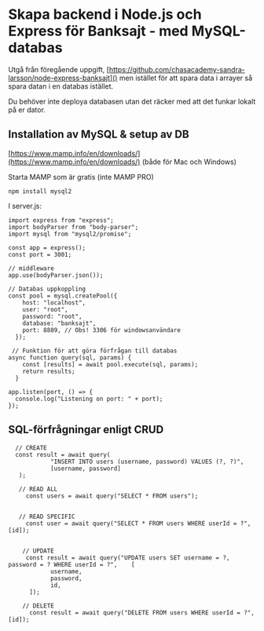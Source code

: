 # Skapa backend i Node.js och Express för Banksajt - med MySQL-databas

Utgå från föregående uppgift, [https://github.com/chasacademy-sandra-larsson/node-express-banksajt]()
men istället för att spara data i arrayer så spara datan i en databas istället.

Du behöver inte deploya databasen utan det räcker med att det funkar lokalt på er dator.

## Installation av MySQL & setup av DB

[https://www.mamp.info/en/downloads/](https://www.mamp.info/en/downloads/) (både för Mac och Windows)

Starta MAMP som är gratis (inte MAMP PRO)

```
npm install mysql2
```

I server.js: 

```
import express from "express";
import bodyParser from "body-parser";
import mysql from "mysql2/promise";

const app = express();
const port = 3001;

// middleware
app.use(bodyParser.json());

// Databas uppkoppling
const pool = mysql.createPool({
    host: "localhost",
    user: "root",
    password: "root",
    database: "banksajt",
    port: 8889, // Obs! 3306 för windowsanvändare
  });

 // Funktion för att göra förfrågan till databas
async function query(sql, params) {
    const [results] = await pool.execute(sql, params);
    return results;
  }

app.listen(port, () => {
  console.log("Listening on port: " + port);
});
```

## SQL-förfrågningar enligt CRUD

```
  // CREATE
  const result = await query(
            "INSERT INTO users (username, password) VALUES (?, ?)",
            [username, password]
   );
   
   // READ ALL
     const users = await query("SELECT * FROM users");
  
   
   // READ SPECIFIC       
     const user = await query("SELECT * FROM users WHERE userId = ?", [id]);

        
    // UPDATE
     const result = await query("UPDATE users SET username = ?, password = ? WHERE userId = ?",    [
            username,
            password,
            id,
      ]);
    
    // DELETE
	  const result = await query("DELETE FROM users WHERE userId = ?", [id]);

	        
	        
```

